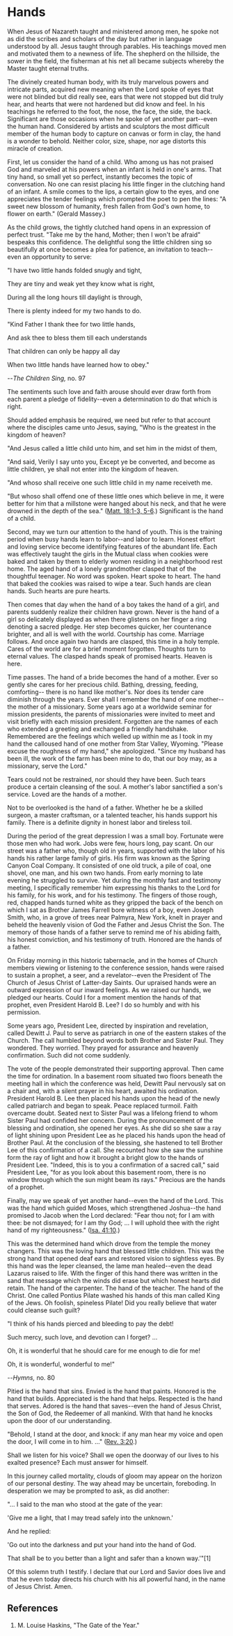# Hands

When Jesus of Nazareth taught and ministered among men, he spoke not as did
the scribes and scholars of the day but rather in language understood by all.
Jesus taught through parables. His teachings moved men and motivated them to a
newness of life. The shepherd on the hillside, the sower in the field, the
fisherman at his net all became subjects whereby the Master taught eternal
truths.

The divinely created human body, with its truly marvelous powers and intricate
parts, acquired new meaning when the Lord spoke of eyes that were not blinded
but did really see, ears that were not stopped but did truly hear, and hearts
that were not hardened but did know and feel. In his teachings he referred to
the foot, the nose, the face, the side, the back. Significant are those
occasions when he spoke of yet another part--even the human hand. Considered
by artists and sculptors the most difficult member of the human body to
capture on canvas or form in clay, the hand is a wonder to behold. Neither
color, size, shape, nor age distorts this miracle of creation.

First, let us consider the hand of a child. Who among us has not praised God
and marveled at his powers when an infant is held in one's arms. That tiny
hand, so small yet so perfect, instantly becomes the topic of conversation. No
one can resist placing his little finger in the clutching hand of an infant. A
smile comes to the lips, a certain glow to the eyes, and one appreciates the
tender feelings which prompted the poet to pen the lines: "A sweet new blossom
of humanity, fresh fallen from God's own home, to flower on earth." (Gerald
Massey.)

As the child grows, the tightly clutched hand opens in an expression of
perfect trust. "Take me by the hand, Mother; then I won't be afraid" bespeaks
this confidence. The delightful song the little children sing so beautifully
at once becomes a plea for patience, an invitation to teach--even an
opportunity to serve:

"I have two little hands folded snugly and tight,

They are tiny and weak yet they know what is right,

During all the long hours till daylight is through,

There is plenty indeed for my two hands to do.

"Kind Father I thank thee for two little hands,

And ask thee to bless them till each understands

That children can only be happy all day

When two little hands have learned how to obey."

--_The Children Sing,_ no. 97

The sentiments such love and faith arouse should ever draw forth from each
parent a pledge of fidelity--even a determination to do that which is right.

Should added emphasis be required, we need but refer to that account where the
disciples came unto Jesus, saying, "Who is the greatest in the kingdom of
heaven?

"And Jesus called a little child unto him, and set him in the midst of them,

"And said, Verily I say unto you, Except ye be converted, and become as little
children, ye shall not enter into the kingdom of heaven.

"And whoso shall receive one such little child in my name receiveth me.

"But whoso shall offend one of these little ones which believe in me, it were
better for him that a millstone were hanged about his neck, and that he were
drowned in the depth of the sea." ([Matt. 18:1-3,
5-6](https://www.lds.org/scriptures/nt/matt/18.1-3%2C5-6?lang=eng#0).)
Significant is the hand of a child.

Second, may we turn our attention to the hand of youth. This is the training
period when busy hands learn to labor--and labor to learn. Honest effort and
loving service become identifying features of the abundant life. Each was
effectively taught the girls in the Mutual class when cookies were baked and
taken by them to elderly women residing in a neighborhood rest home. The aged
hand of a lonely grandmother clasped that of the thoughtful teenager. No word
was spoken. Heart spoke to heart. The hand that baked the cookies was raised
to wipe a tear. Such hands are clean hands. Such hearts are pure hearts.

Then comes that day when the hand of a boy takes the hand of a girl, and
parents suddenly realize their children have grown. Never is the hand of a
girl so delicately displayed as when there glistens on her finger a ring
denoting a sacred pledge. Her step becomes quicker, her countenance brighter,
and all is well with the world. Courtship has come. Marriage follows. And once
again two hands are clasped, this time in a holy temple. Cares of the world
are for a brief moment forgotten. Thoughts turn to eternal values. The clasped
hands speak of promised hearts. Heaven is here.

Time passes. The hand of a bride becomes the hand of a mother. Ever so gently
she cares for her precious child. Bathing, dressing, feeding, comforting--
there is no hand like mother's. Nor does its tender care diminish through the
years. Ever shall I remember the hand of one mother--the mother of a
missionary. Some years ago at a worldwide seminar for mission presidents, the
parents of missionaries were invited to meet and visit briefly with each
mission president. Forgotten are the names of each who extended a greeting and
exchanged a friendly handshake. Remembered are the feelings which welled up
within me as I took in my hand the calloused hand of one mother from Star
Valley, Wyoming. "Please excuse the roughness of my hand," she apologized.
"Since my husband has been ill, the work of the farm has been mine to do, that
our boy may, as a missionary, serve the Lord."

Tears could not be restrained, nor should they have been. Such tears produce a
certain cleansing of the soul. A mother's labor sanctified a son's service.
Loved are the hands of a mother.

Not to be overlooked is the hand of a father. Whether he be a skilled surgeon,
a master craftsman, or a talented teacher, his hands support his family. There
is a definite dignity in honest labor and tireless toil.

During the period of the great depression I was a small boy. Fortunate were
those men who had work. Jobs were few, hours long, pay scant. On our street
was a father who, though old in years, supported with the labor of his hands
his rather large family of girls. His firm was known as the Spring Canyon Coal
Company. It consisted of one old truck, a pile of coal, one shovel, one man,
and his own two hands. From early morning to late evening he struggled to
survive. Yet during the monthly fast and testimony meeting, I specifically
remember him expressing his thanks to the Lord for his family, for his work,
and for his testimony. The fingers of those rough, red, chapped hands turned
white as they gripped the back of the bench on which I sat as Brother James
Farrell bore witness of a boy, even Joseph Smith, who, in a grove of trees
near Palmyra, New York, knelt in prayer and beheld the heavenly vision of God
the Father and Jesus Christ the Son. The memory of those hands of a father
serve to remind me of his abiding faith, his honest conviction, and his
testimony of truth. Honored are the hands of a father.

On Friday morning in this historic tabernacle, and in the homes of Church
members viewing or listening to the conference session, hands were raised to
sustain a prophet, a seer, and a revelator--even the President of The Church
of Jesus Christ of Latter-day Saints. Our upraised hands were an outward
expression of our inward feelings. As we raised our hands, we pledged our
hearts. Could I for a moment mention the hands of that prophet, even President
Harold B. Lee? I do so humbly and with his permission.

Some years ago, President Lee, directed by inspiration and revelation, called
Dewitt J. Paul to serve as patriarch in one of the eastern stakes of the
Church. The call humbled beyond words both Brother and Sister Paul. They
wondered. They worried. They prayed for assurance and heavenly confirmation.
Such did not come suddenly.

The vote of the people demonstrated their supporting approval. Then came the
time for ordination. In a basement room situated two floors beneath the
meeting hall in which the conference was held, Dewitt Paul nervously sat on a
chair and, with a silent prayer in his heart, awaited his ordination.
President Harold B. Lee then placed his hands upon the head of the newly
called patriarch and began to speak. Peace replaced turmoil. Faith overcame
doubt. Seated next to Sister Paul was a lifelong friend to whom Sister Paul
had confided her concern. During the pronouncement of the blessing and
ordination, she opened her eyes. As she did so she saw a ray of light shining
upon President Lee as he placed his hands upon the head of Brother Paul. At
the conclusion of the blessing, she hastened to tell Brother Lee of this
confirmation of a call. She recounted how she saw the sunshine form the ray of
light and how it brought a bright glow to the hands of President Lee. "Indeed,
this is to you a confirmation of a sacred call," said President Lee, "for as
you look about this basement room, there is no window through which the sun
might beam its rays." Precious are the hands of a prophet.

Finally, may we speak of yet another hand--even the hand of the Lord. This was
the hand which guided Moses, which strengthened Joshua--the hand promised to
Jacob when the Lord declared: "Fear thou not; for I am with thee: be not
dismayed; for I am thy God; ... I will uphold thee with the right hand of my
righteousness." ([Isa.
41:10](https://www.lds.org/scriptures/ot/isa/41.10?lang=eng#9).)

This was the determined hand which drove from the temple the money changers.
This was the loving hand that blessed little children. This was the strong
hand that opened deaf ears and restored vision to sightless eyes. By this hand
was the leper cleansed, the lame man healed--even the dead Lazarus raised to
life. With the finger of this hand there was written in the sand that message
which the winds did erase but which honest hearts did retain. The hand of the
carpenter. The hand of the teacher. The hand of the Christ. One called Pontius
Pilate washed his hands of this man called King of the Jews. Oh foolish,
spineless Pilate! Did you really believe that water could cleanse such guilt?

"I think of his hands pierced and bleeding to pay the debt!

Such mercy, such love, and devotion can I forget? ...

Oh, it is wonderful that he should care for me enough to die for me!

Oh, it is wonderful, wonderful to me!"

--_Hymns,_ no. 80

Pitied is the hand that sins. Envied is the hand that paints. Honored is the
hand that builds. Appreciated is the hand that helps. Respected is the hand
that serves. Adored is the hand that saves--even the hand of Jesus Christ, the
Son of God, the Redeemer of all mankind. With that hand he knocks upon the
door of our understanding.

"Behold, I stand at the door, and knock: if any man hear my voice and open the
door, I will come in to him. ..." ([Rev.
3:20](https://www.lds.org/scriptures/nt/rev/3.20?lang=eng#19).)

Shall we listen for his voice? Shall we open the doorway of our lives to his
exalted presence? Each must answer for himself.

In this journey called mortality, clouds of gloom may appear on the horizon of
our personal destiny. The way ahead may be uncertain, foreboding. In
desperation we may be prompted to ask, as did another:

"... I said to the man who stood at the gate of the year:

'Give me a light, that I may tread safely into the unknown.'

And he replied:

'Go out into the darkness and put your hand into the hand of God.

That shall be to you better than a light and safer than a known way.'"[1]

Of this solemn truth I testify. I declare that our Lord and Savior does live
and that he even today directs his church with his all powerful hand, in the
name of Jesus Christ. Amen.

## References

  1.  M. Louise Haskins, "The Gate of the Year."

